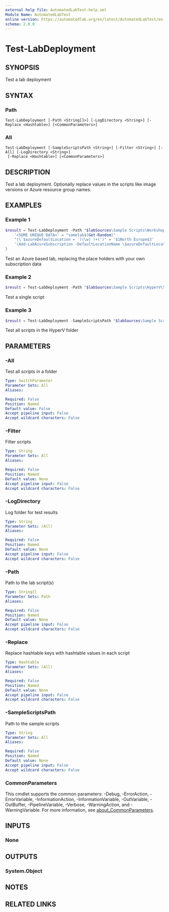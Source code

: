 ```yaml
---
external help file: AutomatedLabTest-help.xml
Module Name: AutomatedLabTest
online version: https://automatedlab.org/en/latest/AutomatedLabTest/en-us/Test-LabDeployment
schema: 2.0.0
---
```


# Test-LabDeployment

## SYNOPSIS
Test a lab deployment

## SYNTAX

### Path
```
Test-LabDeployment [-Path <String[]>] [-LogDirectory <String>] [-Replace <Hashtable>] [<CommonParameters>]
```

### All
```
Test-LabDeployment [-SampleScriptsPath <String>] [-Filter <String>] [-All] [-LogDirectory <String>]
 [-Replace <Hashtable>] [<CommonParameters>]
```

## DESCRIPTION
Test a lab deployment.
Optionally replace values in the scripts like image versions or Azure resource group names.

## EXAMPLES

### Example 1
```powershell
$result = Test-LabDeployment -Path "$labSources\Sample Scripts\Workshop Labs\PowerShell Lab - Azure.ps1" -Replace @{
    '<SOME UNIQUE DATA>' = "somelab$(Get-Random)"
    "(\`$azureDefaultLocation = ')(\w| )+(')" = '$1North Europe$3'
    '(Add-LabAzureSubscription -DefaultLocationName \$azureDefaultLocation)' = '$1 -SubscriptionName AL'
}
```

Test an Azure based lab, replacing the place holders with your own subscription data

### Example 2
```powershell
$result = Test-LabDeployment -Path "$labSources\Sample Scripts\HyperV\Single 2012R2 Server.ps1"
```

Test a single script

### Example 3
```powershell
$result = Test-LabDeployment -SampleScriptsPath "$labSources\Sample Scripts\HyperV" -All
```

Test all scripts in the HyperV folder

## PARAMETERS

### -All
Test all scripts in a folder

```yaml
Type: SwitchParameter
Parameter Sets: All
Aliases:

Required: False
Position: Named
Default value: False
Accept pipeline input: False
Accept wildcard characters: False
```

### -Filter
Filter scripts

```yaml
Type: String
Parameter Sets: All
Aliases:

Required: False
Position: Named
Default value: None
Accept pipeline input: False
Accept wildcard characters: False
```

### -LogDirectory
Log folder for test results

```yaml
Type: String
Parameter Sets: (All)
Aliases:

Required: False
Position: Named
Default value: None
Accept pipeline input: False
Accept wildcard characters: False
```

### -Path
Path to the lab script(s)

```yaml
Type: String[]
Parameter Sets: Path
Aliases:

Required: False
Position: Named
Default value: None
Accept pipeline input: False
Accept wildcard characters: False
```

### -Replace
Replace hashtable keys with hashtable values in each script

```yaml
Type: Hashtable
Parameter Sets: (All)
Aliases:

Required: False
Position: Named
Default value: None
Accept pipeline input: False
Accept wildcard characters: False
```

### -SampleScriptsPath
Path to the sample scripts

```yaml
Type: String
Parameter Sets: All
Aliases:

Required: False
Position: Named
Default value: None
Accept pipeline input: False
Accept wildcard characters: False
```

### CommonParameters
This cmdlet supports the common parameters: -Debug, -ErrorAction, -ErrorVariable, -InformationAction, -InformationVariable, -OutVariable, -OutBuffer, -PipelineVariable, -Verbose, -WarningAction, and -WarningVariable. For more information, see [about_CommonParameters](http://go.microsoft.com/fwlink/?LinkID=113216).

## INPUTS

### None
## OUTPUTS

### System.Object
## NOTES

## RELATED LINKS

